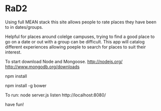 RaD2
====

Using full MEAN stack this site allows people to rate places they have been to in dates/groups.

Helpful for places around colelge campuses, trying to find a good place to go on a date or out with a group can be difficult.
This app will catalog different experiences allowing poeple to search for places to suit their interest.


To start download Node and Mongoose.
http://nodejs.org/
http://www.mongodb.org/downloads

npm install

npm install -g bower

To run:
node server.js
listen http://localhost:8080/

have fun!
